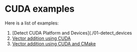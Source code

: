 # CUDA examples

Here is a list of examples:

1. [Detect CUDA Platform and Devices](./01-detect_devices
2. [Vector addition using CUDA](./02-vector_add)
3. [Vector addition using CUDA and CMake](./03-vector_multi)
